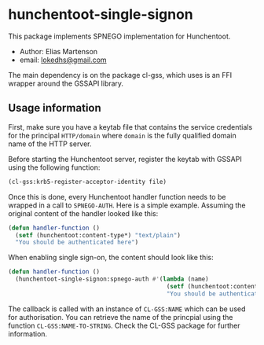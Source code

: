 hunchentoot-single-signon
=========================

This package implements SPNEGO implementation for Hunchentoot.

  - Author: Elias Martenson
  - email: lokedhs@gmail.com

The main dependency is on the package cl-gss, which uses is an FFI
wrapper around the GSSAPI library.

Usage information
-----------------

First, make sure you have a keytab file that contains the service
credentials for the principal `HTTP/domain` where `domain` is the
fully qualified domain name of the HTTP server.

Before starting the Hunchentoot server, register the keytab with
GSSAPI using the following function:

```lisp
(cl-gss:krb5-register-acceptor-identity file)
```

Once this is done, every Hunchentoot handler function needs to be
wrapped in a call to `SPNEGO-AUTH`. Here is a simple example. Assuming
the original content of the handler looked like this:

```lisp
(defun handler-function ()
  (setf (hunchentoot:content-type*) "text/plain")
  "You should be authenticated here")
```

When enabling single sign-on, the content should look like this:

```lisp
(defun handler-function ()
  (hunchentoot-single-signon:spnego-auth #'(lambda (name)
                                             (setf (hunchentoot:content-type*) "text/plain")
                                             "You should be authenticated here")))
```

The callback is called with an instance of `CL-GSS:NAME` which can be
used for authorisation. You can retrieve the name of the princpial
using the function `CL-GSS:NAME-TO-STRING`. Check the CL-GSS package
for further information.
